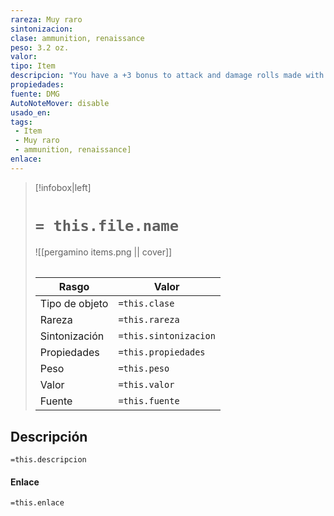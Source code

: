 ```yaml
---
rareza: Muy raro
sintonizacion: 
clase: ammunition, renaissance
peso: 3.2 oz.
valor: 
tipo: Item
descripcion: "You have a +3 bonus to attack and damage rolls made with this piece of magic ammunition. Once it hits a target, the ammunition is no longer magical."
propiedades: 
fuente: DMG
AutoNoteMover: disable
usado_en:  
tags: 
 - Item
 - Muy raro
 - ammunition, renaissance]
enlace: 
---
```


> [!infobox|left]
>  # `= this.file.name`
> ![[pergamino items.png || cover]]
> ######   
> |Rasgo | Valor |
> | --- | --- |
> | Tipo de objeto| `=this.clase`|
>  | Rareza| `=this.rareza`|
> | Sintonización | `=this.sintonizacion` |
> | Propiedades | `=this.propiedades` |
>  | Peso | `=this.peso` |
> | Valor | `=this.valor` |
> | Fuente | `=this.fuente` |


## Descripción
`=this.descripcion`

#### Enlace
`=this.enlace`